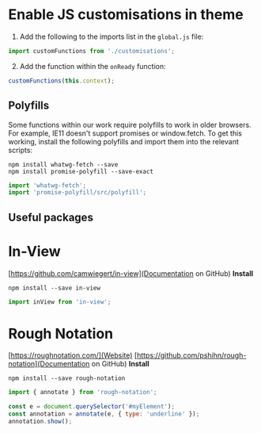 # Enable JS customisations in theme

1. Add the following to the imports list in the `global.js` file:
```js
import customFunctions from './customisations';
```
2. Add the function within the `onReady` function:
```js
customFunctions(this.context);
```

## Polyfills

Some functions within our work require polyfills to work in older browsers.
For example, IE11 doesn't support promises or window.fetch. To get this working, install the following polyfills and import them into the relevant scripts:
```
npm install whatwg-fetch --save
npm install promise-polyfill --save-exact
```
```js
import 'whatwg-fetch';
import 'promise-polyfill/src/polyfill';
```

## Useful packages

# In-View
[https://github.com/camwiegert/in-view](Documentation on GitHub)
**Install**
```
npm install --save in-view
```
```js
import inView from 'in-view';
```

# Rough Notation
[https://roughnotation.com/](Website)
[https://github.com/pshihn/rough-notation](Documentation on GitHub)
**Install**
```
npm install --save rough-notation
```
```js
import { annotate } from 'rough-notation';

const e = document.querySelector('#myElement');
const annotation = annotate(e, { type: 'underline' });
annotation.show();
```
